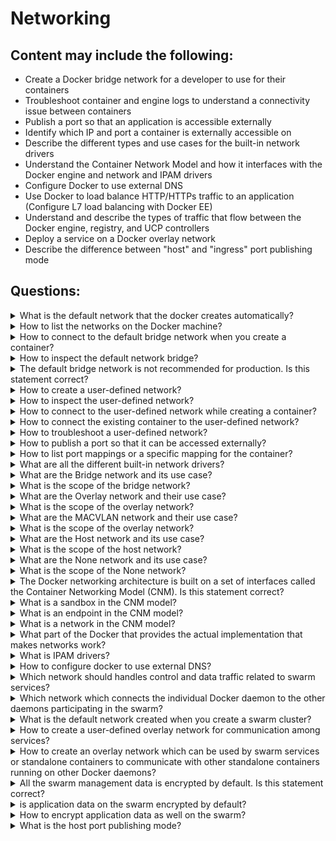 # Networking

## Content may include the following:

* Create a Docker bridge network for a developer to use for their containers
* Troubleshoot container and engine logs to understand a connectivity issue between
containers
* Publish a port so that an application is accessible externally
* Identify which IP and port a container is externally accessible on
* Describe the different types and use cases for the built-in network drivers
* Understand the Container Network Model and how it interfaces with the Docker engine
and network and IPAM drivers
* Configure Docker to use external DNS
* Use Docker to load balance HTTP/HTTPs traffic to an application (Configure L7 load
balancing with Docker EE)
* Understand and describe the types of traffic that flow between the Docker engine,
registry, and UCP controllers
* Deploy a service on a Docker overlay network
* Describe the difference between "host" and "ingress" port publishing mode

## Questions:

<details><summary>What is the default network that the docker creates automatically?</summary>
<p>

```
Bridge
```
</p>
</details>


<details><summary> How to list the networks on the Docker machine?</summary>
<p>

```
docker netwrok ls
```
</p>
</details>

<details><summary>How to connect to the default bridge network when you create a container?</summary>
<p>

```
// since no network is specified, it will be connected to default bridge network
docker run -dit --name alpine1 alpine ash
```
</p>
</details>

<details><summary> How to inspect the default network bridge?</summary>
<p>

```
docker network inspect bridge
```
</p>
</details>


<details><summary>The default bridge network is not recommended for production. Is this statement correct?</summary>
<p>

```
Yes
```
</p>
</details>

<details><summary>How to create a user-defined network?</summary>
<p>

```
docker network create --driver bridge my-network
```
</p>
</details>

<details><summary>How to inspect the user-defined network?</summary>
<p>

```
docker network inspect my-network
```
</p>
</details>

<details><summary>How to connect to the user-defined network while creating a container?</summary>
<p>

```
docker run -dit --name alpine1 --network my-network alpine ash
```
</p>
</details>


<details><summary>How to connect the existing container to the user-defined network?</summary>
<p>

```
docker netwrok connect my-network alpine2
```
</p>
</details>

<details><summary>How to troubleshoot a user-defined network?</summary>
<p>

```
// using  nicolaka/netshoot
docker run -it --rm --network container:<container_name> nicolaka/netshoot
```
</p>
</details>

<details><summary>How to publish a port so that it can be accessed externally?</summary>
<p>

```
docker run -p 127.0.0.1:$HOSTPORT:$CONTAINERPORT --name CONTAINER -t <image>
```
</p>
</details>

<details><summary>How to list port mappings or a specific mapping for the container?</summary>
<p>

```
// List the containers
docker ps
// use this command with container name
docker port <CONTAINER NAME>
// USE the specific port
docker port <CONTAINER NAME> <specific port>
```
</p>
</details>

<details><summary>What are all the different built-in network drivers?</summary>
<p>

```
Bridge Network Driver
Overlay Network Driver
MACVLAN Driver
Host
None
```
</p>
</details>

<details><summary>What are the Bridge network and its use case?</summary>
<p>

```
The bridge driver creates a private network internal to the host so containers on this network can communicate.
The bridge driver does the service discovery for us automatically if two containers are on the same network
The bridge driver is a local scope driver, which means it only provides service discovery, IPAM, and connectivity on a single host.
```
</p>
</details>


<details><summary>What is the scope of the bridge network?</summary>
<p>

```
local
```
</p>
</details>


<details><summary>What are the Overlay network and their use case?</summary>
<p>

```
The built-in Docker overlay network driver radically simplifies many of the complexities in multi-host networking.
It is a swarm scope driver, which means that it operates across an entire Swarm or UCP cluster rather than individual hosts.
```
</p>
</details>


<details><summary>What is the scope of the overlay network?</summary>
<p>

```
swarm
```
</p>
</details>


<details><summary>What are the MACVLAN network and their use case?</summary>
<p>

```
The macvlan driver is the newest built-in network driver and offers several unique characteristics. 
It’s a very lightweight driver, because rather than using any Linux bridging or port mapping, it connects container interfaces directly to host interfaces.
```
</p>
</details>


<details><summary>What is the scope of the overlay network?</summary>
<p>

```
local
```
</p>
</details>

<details><summary>What are the Host network and its use case?</summary>
<p>

```
With the host driver, a container uses the networking stack of the host. There is no namespace separation, and all interfaces on the host can be used directly by the container.
```
</p>
</details>


<details><summary>What is the scope of the host network?</summary>
<p>

```
local
```
</p>
</details>

<details><summary>What are the None network and its use case?</summary>
<p>

```
The none driver gives a container its own networking stack and network namespace but does not configure interfaces inside the container. Without additional configuration, the container is completely isolated from the host networking stack.
```
</p>
</details>

<details><summary>What is the scope of the None network?</summary>
<p>

```
local
```
</p>
</details>

<details><summary>The Docker networking architecture is built on a set of interfaces called the Container Networking Model (CNM). Is this statement correct?</summary>
<p>

```
Yes
```
</p>
</details>


<details><summary>What is a sandbox in the CNM model?</summary>
<p>

```
A Sandbox contains the configuration of a container's network stack. This includes the management of the container's interfaces, routing table, and DNS settings. An implementation of a Sandbox could be a Windows HNS or Linux Network Namespace, a FreeBSD Jail, or other similar concept. A Sandbox may contain many endpoints from multiple networks.
```
</p>
</details>

<details><summary>What is an endpoint in the CNM model?</summary>
<p>

```
An Endpoint joins a Sandbox to a Network. The Endpoint construct exists so the actual connection to the network can be abstracted away from the application. This helps maintain portability so that a service can use different types of network drivers without being concerned with how it's connected to that network.
```
</p>
</details>


<details><summary>What is a network in the CNM model?</summary>
<p>

```
The CNM does not specify a Network in terms of the OSI model. An implementation of a Network could be a Linux bridge, a VLAN, etc. A Network is a collection of endpoints that have connectivity between them. Endpoints that are not connected to a network do not have connectivity on a network.
```
</p>
</details>



<details><summary>What part of the Docker that provides the actual implementation that makes networks work?</summary>
<p>

```
Network Drivers
```
</p>
</details>


<details><summary>What is IPAM drivers?</summary>
<p>

```
Docker has a native IP Address Management Driver that provides default subnets or IP addresses for the networks and endpoints if they are not specified.
```
</p>
</details>

<details><summary>How to configure docker to use external DNS?</summary>
<p>

```
edit the /etc/docker/daemon.json
{    
   "dns": ["10.0.0.2", "8.8.8.8"]
}
restart the docker
sudo systemctl docker restart
```
</p>
</details>


<details><summary>Which network should handles control and data traffic related to swarm services?</summary>
<p>

```
ingress
```
</p>
</details>


<details><summary>Which network which connects the individual Docker daemon to the other daemons participating in the swarm?</summary>
<p>

```
docker_gwbridge
```
</p>
</details>

<details><summary>What is the default network created when you create a swarm cluster?</summary>
<p>

```
ingress
```
</p>
</details>

<details><summary>How to create a user-defined overlay network for communication among services?</summary>
<p>

```
docker network create -d overlay my-overlay
```
</p>
</details>

<details><summary>How to create an overlay network which can be used by swarm services or standalone containers to communicate with other standalone containers running on other Docker daemons?</summary>
<p>

```
create with --attachable flag
docker network create -d overlay --attachable my-attachable-overlay
```
</p>
</details>


<details><summary>All the swarm management data is encrypted by default. Is this statement correct?</summary>
<p>

```
Yes
```
</p>
</details>

<details><summary>is application data on the swarm encrypted by default?</summary>
<p>

```
No
```
</p>
</details>


<details><summary>How to encrypt application data as well on the swarm?</summary>
<p>

```
// use --opt=encrypted
docker network create --opt encrypted --driver overlay --attachable my-attachable-multi-host-network
```
</p>
</details>

<details><summary>What is the host port publishing mode?</summary>
<p>

```
To publish a service’s port directly on the node where it is running, use the mode=host option to the --publish flag.
```
</p>
</details>

